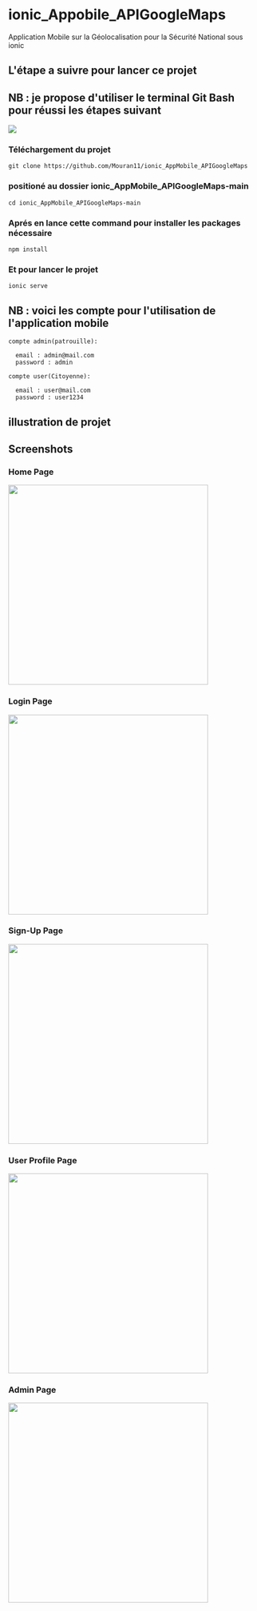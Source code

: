 # ionic_Appobile_APIGoogleMaps
Application Mobile sur la Géolocalisation pour la Sécurité National sous ionic
## L'étape a suivre pour lancer ce projet
## NB : je propose d'utiliser le terminal Git Bash pour réussi les étapes suivant

<img src="https://www.gitkraken.com/wp-content/uploads/2021/07/GitBashLogo.jpg">


### Téléchargement du projet 

```
git clone https://github.com/Mouran11/ionic_AppMobile_APIGoogleMaps

```

### positioné au dossier ionic_AppMobile_APIGoogleMaps-main
``
cd ionic_AppMobile_APIGoogleMaps-main
``

### Aprés en lance cette command pour installer les packages nécessaire
```
npm install
```

### Et pour lancer le projet 
``
ionic serve
``
## NB : voici les compte pour l'utilisation de l'application mobile
```
compte admin(patrouille):

  email : admin@mail.com
  password : admin

```
```
compte user(Citoyenne):

  email : user@mail.com
  password : user1234
```


## illustration de projet
## Screenshots

### Home Page

<img src="https://user-images.githubusercontent.com/94876250/218294239-8f020985-fd68-4bd7-bf31-6ddf49a02fac.png" width="400">

### Login Page

<img src="https://user-images.githubusercontent.com/94876250/218294241-978f58f2-f281-4167-a91e-1bcc04d07093.png" width="400">

### Sign-Up Page

<img src="https://user-images.githubusercontent.com/94876250/218294243-7d6bf74b-1dfe-4dd7-b8ab-03653d9aa2bc.png" width="400">

### User Profile Page

<img src="https://user-images.githubusercontent.com/94876250/218294244-d21ac1bb-b2ba-4319-8872-1626407e37ce.png" width="400">

### Admin Page

<img src="https://user-images.githubusercontent.com/94876250/218294247-22d2c329-99a5-4547-b5ee-a4a582a90197.png" width="400">
